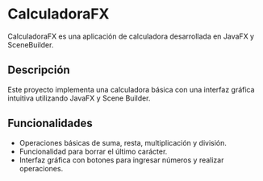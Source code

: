# CalculadoraFX

CalculadoraFX es una aplicación de calculadora desarrollada en JavaFX y SceneBuilder.

## Descripción

Este proyecto implementa una calculadora básica con una interfaz gráfica intuitiva utilizando JavaFX y Scene Builder.

## Funcionalidades

- Operaciones básicas de suma, resta, multiplicación y división.
- Funcionalidad para borrar el último carácter.
- Interfaz gráfica con botones para ingresar números y realizar operaciones.
